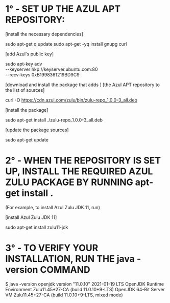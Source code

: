 # 1° - SET UP THE AZUL APT REPOSITORY:

[install the necessary dependencies]

sudo apt-get q update
sudo apt-get -yq install gnupg curl

[add Azul's public key]

sudo apt-key adv \
  --keyserver hkp://keyserver.ubuntu.com:80 \
  --recv-keys 0xB1998361219BD9C9
  
 [download and install the package that adds ]
 [the Azul APT repository to the list of sources]

curl -O https://cdn.azul.com/zulu/bin/zulu-repo_1.0.0-3_all.deb

[install the package]

sudo apt-get install ./zulu-repo_1.0.0-3_all.deb

[update the package sources]

sudo apt-get update

# 2° - WHEN THE REPOSITORY IS SET UP, INSTALL THE REQUIRED AZUL ZULU PACKAGE BY RUNNING apt-get install <package>.
(For example, to install Azul Zulu JDK 11, run)

[install Azul Zulu JDK 11]
  
sudo apt-get install zulu11-jdk

# 3° - TO VERIFY YOUR INSTALLATION, RUN THE java -version COMMAND

$ java -version
openjdk version "11.0.10" 2021-01-19 LTS
OpenJDK Runtime Environment Zulu11.45+27-CA (build 11.0.10+9-LTS)
OpenJDK 64-Bit Server VM Zulu11.45+27-CA (build 11.0.10+9-LTS, mixed mode)
